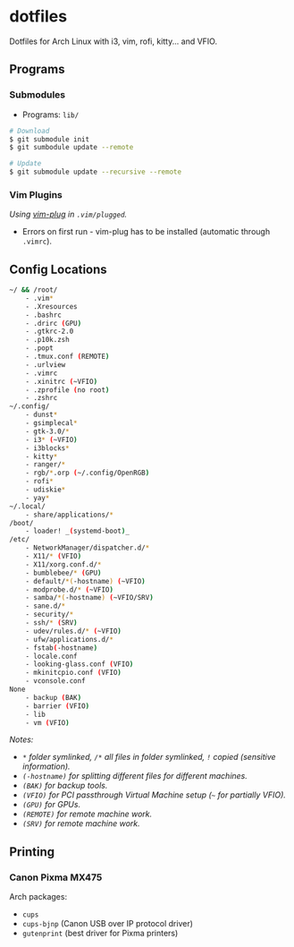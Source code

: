 dotfiles
========

Dotfiles for Arch Linux with i3, vim, rofi, kitty... and VFIO.

## Programs

### Submodules

- Programs: `lib/`

```sh
# Download
$ git submodule init
$ git sumbodule update --remote

# Update
$ git submodule update --recursive --remote
```

### Vim Plugins

_Using [vim-plug](https://github.com/junegunn/vim-plug) in `.vim/plugged`._

- Errors on first run - vim-plug has to be installed (automatic through `.vimrc`).

## Config Locations

```sh
~/ && /root/
    - .vim*
    - .Xresources
    - .bashrc
    - .drirc (GPU)
    - .gtkrc-2.0
    - .p10k.zsh
    - .popt
    - .tmux.conf (REMOTE)
    - .urlview
    - .vimrc
    - .xinitrc (~VFIO)
    - .zprofile (no root)
    - .zshrc
~/.config/
    - dunst*
    - gsimplecal*
    - gtk-3.0/*
    - i3* (~VFIO)
    - i3blocks*
    - kitty*
    - ranger/*
    - rgb/*.orp (~/.config/OpenRGB)
    - rofi*
    - udiskie*
    - yay*
~/.local/
    - share/applications/*
/boot/
    - loader! _(systemd-boot)_
/etc/
    - NetworkManager/dispatcher.d/*
    - X11/* (VFIO)
    - X11/xorg.conf.d/*
    - bumblebee/* (GPU)
    - default/*(-hostname) (~VFIO)
    - modprobe.d/* (~VFIO)
    - samba/*(-hostname) (~VFIO/SRV)
    - sane.d/*
    - security/*
    - ssh/* (SRV)
    - udev/rules.d/* (~VFIO)
    - ufw/applications.d/*
    - fstab(-hostname)
    - locale.conf
    - looking-glass.conf (VFIO)
    - mkinitcpio.conf (VFIO)
    - vconsole.conf
None
    - backup (BAK)
    - barrier (VFIO)
    - lib
    - vm (VFIO)
```
_Notes:_
- _`*` folder symlinked, `/*` all files in folder symlinked, `!` copied (sensitive information)._
- _`(-hostname)` for splitting different files for different machines._
- _`(BAK)` for backup tools._
- _`(VFIO)` for PCI passthrough Virtual Machine setup (`~` for partially VFIO)._
- _`(GPU)` for GPUs._
- _`(REMOTE)` for remote machine work._
- _`(SRV)` for remote machine work._

## Printing

### Canon Pixma MX475

Arch packages:
- `cups`
- `cups-bjnp` (Canon USB over IP protocol driver)
- `gutenprint` (best driver for Pixma printers)

